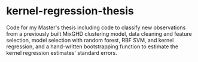 # kernel-regression-thesis
Code for my Master's thesis including code to classify new observations from a previously built MixGHD clustering model, data cleaning and feature selection, model selection with random forest, RBF SVM, and kernel regression, and a hand-written bootstrapping function to estimate the kernel regression estimates' standard errors.
